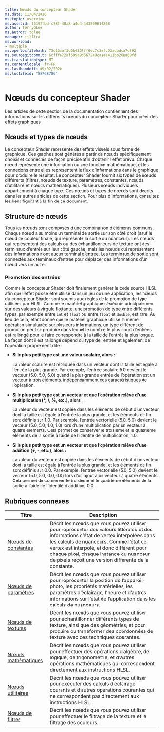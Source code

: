 ```yaml
---
title: Nœuds du concepteur Shader
ms.date: 11/04/2016
ms.topic: overview
ms.assetid: f5192fbd-c78f-40a8-a4d4-443209610268
author: TerryGLee
ms.author: tglee
manager: jillfra
ms.workload:
- multiple
ms.openlocfilehash: 75d13aaf5d5b4257ff6ec7c2efc52adbdca7df92
ms.sourcegitcommit: 6cfffa72af599a9d667249caaaa411bb28ea69fd
ms.translationtype: MT
ms.contentlocale: fr-FR
ms.lasthandoff: 09/02/2020
ms.locfileid: "85768786"
---
```

# <a name="shader-designer-nodes"></a>Nœuds du concepteur Shader
Les articles de cette section de la documentation contiennent des informations sur les différents nœuds du concepteur Shader pour créer des effets graphiques.

## <a name="nodes-and-node-types"></a>Nœuds et types de nœuds
Le concepteur Shader représente des effets visuels sous forme de graphique. Ces graphes sont générés à partir de nœuds spécifiquement choisis et connectés de façon précise afin d’obtenir l’effet prévu. Chaque nœud représente une information ou une fonction mathématique, et les connexions entre elles représentent le flux d’informations dans le graphique pour produire le résultat. Le concepteur Shader fournit six types de nœuds différents (filtres, nœuds de texture, paramètres, constantes, nœuds d’utilitaire et nœuds mathématiques). Plusieurs nœuds individuels appartiennent à chaque type. Ces nœuds et types de nœuds sont décrits dans les autres articles de cette section. Pour plus d’informations, consultez les liens figurant à la fin de ce document.

## <a name="node-structure"></a>Structure de nœuds
Tous les nœuds sont composés d’une combinaison d’éléments communs. Chaque nœud a au moins un terminal de sortie sur son côté droit (sauf le nœud de couleur finale, qui représente la sortie du nuanceur). Les nœuds qui représentent des calculs ou des échantillonneurs de texture ont des terminaux d’entrée sur leur côté gauche, mais les nœuds qui représentent des informations n’ont aucun terminal d’entrée. Les terminaux de sortie sont connectés aux terminaux d’entrée pour déplacer des informations d’un nœud vers un autre.

### <a name="promotion-of-inputs"></a>Promotion des entrées
Comme le concepteur Shader doit finalement générer le code source HLSL afin que l’effet puisse être utilisé dans un jeu ou une application, les nœuds du concepteur Shader sont soumis aux règles de la promotion de type utilisées par HLSL. Comme le matériel graphique s’exécute principalement sur des valeurs à virgule flottante, une promotion de type entre différents types, par exemple entre `int` et `float` ou entre `float` et `double`, est rare. Au lieu de cela, étant donné que le matériel graphique utilise la même opération simultanée sur plusieurs informations, un type différent de promotion peut se produire dans lequel le nombre le plus court d’entrées est rallongé pour le faire correspondre à la taille de l’entrée la plus longue. La façon dont il est rallongé dépend du type de l’entrée et également de l’opération proprement dite :

- **Si le plus petit type est une valeur scalaire, alors :**

     La valeur scalaire est répliquée dans un vecteur dont la taille est égale à l’entrée la plus grande. Par exemple, l’entrée scalaire 5.0 devient le vecteur (5.0, 5.0, 5.0) quand la plus grande entrée de l’opération est un vecteur à trois éléments, indépendamment des caractéristiques de l’opération.

- **Si le plus petit type est un vecteur et que l’opération relève d’une multiplication (\*, /, %, etc.), alors :**

     La valeur du vecteur est copiée dans les éléments de début d’un vecteur dont la taille est égale à l’entrée la plus grande, et les éléments de fin sont définis sur 1.0. Par exemple, l’entrée vectorielle (5.0, 5.0) devient le vecteur (5.0, 5.0, 1.0, 1.0) lors d’une multiplication par un vecteur à quatre éléments. Cela permet de conserver le troisième et le quatrième éléments de la sortie à l’aide de l’identité de multiplication, 1.0.

- **Si le plus petit type est un vecteur et que l’opération relève d’une addition (+, -, etc.), alors :**

     La valeur du vecteur est copiée dans les éléments de début d’un vecteur dont la taille est égale à l’entrée la plus grande, et les éléments de fin sont définis sur 0.0. Par exemple, l’entrée vectorielle (5.0, 5.0) devient le vecteur (5.0, 5.0, 0.0, 0.0) lors d’un ajout à un vecteur à quatre éléments. Cela permet de conserver le troisième et le quatrième éléments de la sortie à l’aide de l’identité d’addition, 0.0.

## <a name="related-topics"></a>Rubriques connexes

|Titre|Description|
|-----------|-----------------|
|[Nœuds de constantes](../designers/constant-nodes.md)|Décrit les nœuds que vous pouvez utiliser pour représenter des valeurs littérales et des informations d’état de vertex interpolées dans les calculs de nuanceurs. Comme l’état de vertex est interpolé, et donc différent pour chaque pixel, chaque instance du nuanceur de pixels reçoit une version différente de la constante.|
|[Nœuds de paramètres](../designers/parameter-nodes.md)|Décrit les nœuds que vous pouvez utiliser pour représenter la position de l’appareil-photo, les propriétés matérielles, les paramètres d’éclairage, l’heure et d’autres informations sur l’état de l’application dans les calculs de nuanceurs.|
|[Nœuds de textures](../designers/texture-nodes.md)|Décrit les nœuds que vous pouvez utiliser pour échantillonner différents types de texture, ainsi que des géométries, et pour produire ou transformer des coordonnées de texture avec des techniques courantes.|
|[Nœuds mathématiques](../designers/math-nodes.md)|Décrit les nœuds que vous pouvez utiliser pour effectuer des opérations d’algèbre, de logique, de trigonométrie, et d’autres opérations mathématiques qui correspondent directement aux instructions HLSL.|
|[Nœuds utilitaires](../designers/utility-nodes.md)|Décrit les nœuds que vous pouvez utiliser pour exécuter des calculs d’éclairage courants et d’autres opérations courantes qui ne correspondent pas directement aux instructions HLSL.|
|[Nœuds de filtres](../designers/filter-nodes.md)|Décrit les nœuds que vous pouvez utiliser pour effectuer le filtrage de la texture et le filtrage des couleurs.|
